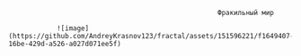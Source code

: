                                                         Фракильный мир

                ![image](https://github.com/AndreyKrasnov123/fractal/assets/151596221/f1649407-16be-429d-a526-a027d071ee5f)
